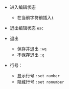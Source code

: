 - 进入编辑状态
  - 在当前字符前插入`i`

- 退出编辑状态 `esc`

- 退出
  - 保存并退出 `:wq`
  - 不保存退出 `:q`

- 行号：
  - 显示行号 `:set number`
  - 隐藏行号 `:set nonumber`